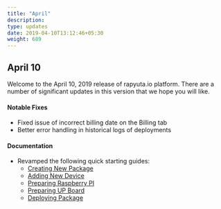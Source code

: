 ```yaml
---
title: "April"
description:
type: updates
date: 2019-04-10T13:12:46+05:30
weight: 689
---
```

## April 10
Welcome to the April 10, 2019 release of rapyuta.io platform. There are a
number of significant updates in this version that we hope you will like.

#### Notable Fixes
* Fixed issue of incorrect billing date on the Billing tab
* Better error handling in historical logs of deployments

#### Documentation
* Revamped the following quick starting guides:
  * [Creating New Package](/getting-started/create-new-package/)
  * [Adding New Device](/getting-started/add-new-device/)
  * [Preparing Raspberry PI](/getting-started/prepare-raspberry-pi/)
  * [Preparing UP Board](/getting-started/prepare-up-board/)
  * [Deploying Package](/getting-started/deploy-package/)
